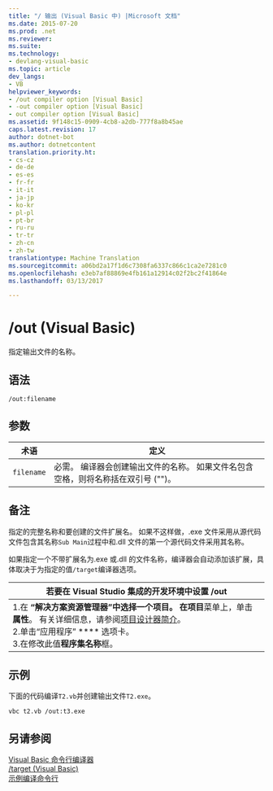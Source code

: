 ```yaml
---
title: "/ 输出 (Visual Basic 中) |Microsoft 文档"
ms.date: 2015-07-20
ms.prod: .net
ms.reviewer: 
ms.suite: 
ms.technology:
- devlang-visual-basic
ms.topic: article
dev_langs:
- VB
helpviewer_keywords:
- /out compiler option [Visual Basic]
- -out compiler option [Visual Basic]
- out compiler option [Visual Basic]
ms.assetid: 9f148c15-0909-4cb8-a2db-777f8a8b45ae
caps.latest.revision: 17
author: dotnet-bot
ms.author: dotnetcontent
translation.priority.ht:
- cs-cz
- de-de
- es-es
- fr-fr
- it-it
- ja-jp
- ko-kr
- pl-pl
- pt-br
- ru-ru
- tr-tr
- zh-cn
- zh-tw
translationtype: Machine Translation
ms.sourcegitcommit: a06bd2a17f1d6c7308fa6337c866c1ca2e7281c0
ms.openlocfilehash: e3eb7af88869e4fb161a12914c02f2bc2f41864e
ms.lasthandoff: 03/13/2017

---
```

# <a name="out-visual-basic"></a>/out (Visual Basic)
指定输出文件的名称。  
  
## <a name="syntax"></a>语法  
  
```  
/out:filename  
```  
  
## <a name="arguments"></a>参数  
  
|术语|定义|  
|---|---|  
|`filename`|必需。 编译器会创建输出文件的名称。 如果文件名包含空格，则将名称括在双引号 ("")。|  
  
## <a name="remarks"></a>备注  
 指定的完整名称和要创建的文件扩展名。 如果不这样做，.exe 文件采用从源代码文件包含其名称`Sub Main`过程中和.dll 文件的第一个源代码文件采用其名称。  
  
 如果指定一个不带扩展名为.exe 或.dll 的文件名称，编译器会自动添加该扩展，具体取决于为指定的值`/target`编译器选项。  
  
|若要在 Visual Studio 集成的开发环境中设置 /out|  
|---|  
|1.在 **“解决方案资源管理器”**中选择一个项目。 在**项目**菜单上，单击**属性**。 有关详细信息，请参阅[项目设计器简介](http://msdn.microsoft.com/en-us/898dd854-c98d-430c-ba1b-a913ce3c73d7)。<br />2.单击“应用程序” **** 选项卡。<br />3.在修改此值**程序集名称**框。|  
  
## <a name="example"></a>示例  
 下面的代码编译`T2.vb`并创建输出文件`T2.exe`。  
  
```  
vbc t2.vb /out:t3.exe  
```  
  
## <a name="see-also"></a>另请参阅  
 [Visual Basic 命令行编译器](../../../visual-basic/reference/command-line-compiler/index.md)   
 [/target (Visual Basic)](../../../visual-basic/reference/command-line-compiler/target.md)   
 [示例编译命令行](../../../visual-basic/reference/command-line-compiler/sample-compilation-command-lines.md)
